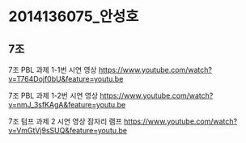 # 2014136075_안성호
## 7조

7조 PBL 과제 1-1번 시연 영상
https://www.youtube.com/watch?v=T764Dojf0bU&feature=youtu.be


7조 PBL 과제 1-2번 시연 영상
https://www.youtube.com/watch?v=nmJ_3sfKAgA&feature=youtu.be


7조 텀프 과제 2 시연 영상 잠자리 램프
https://www.youtube.com/watch?v=VmGtVj9sSUQ&feature=youtu.be
